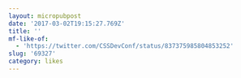 ```yaml
---
layout: micropubpost
date: '2017-03-02T19:15:27.769Z'
title: ''
mf-like-of:
  - 'https://twitter.com/CSSDevConf/status/837375985804853252'
slug: '69327'
category: likes
---
```

